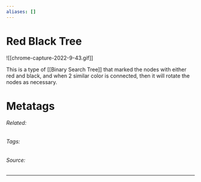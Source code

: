 ```yaml
---
aliases: []
---
```

# Red Black Tree
![[chrome-capture-2022-9-43.gif]]

This is a type of [[Binary Search Tree]] that marked the nodes with either red and black, and when 2 similar color is connected, then it will rotate the nodes as necessary. 


# Metatags
###### Related: 
###### Tags: 
###### Source: 

---